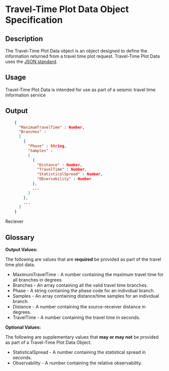 # Travel-Time Plot Data Object Specification

## Description

The Travel-Time Plot Data object is an object designed to define the information
returned from a travel time plot request.  Travel-Time Plot Data uses the
[JSON standard](http://www.json.org).

## Usage
Travel-Time Plot Data is intended for use as part of a seismic travel time
information service

## Output
```json
    {
      "MaximumTravelTime" : Number,
      "Branches" :
      [
        {
          "Phase" : String,
          "Samples" :
          [
            {
              "Distance" : Number,
              "TravelTime" : Number,
              "StatisticalSpread" : Number,
              "Observability" : Number              
            },
            ...
          ]
        },
        ...
      ]
    }
```
Reciever
## Glossary

**Output Values:**

The following are values that are **required** be provided as part of the
travel time plot data.

* MaximumTravelTime - A number containing the maximum travel time for all
branches in degrees
* Branches - An array containing all the valid travel time branches.
* Phase - A string containing the phase code for an individual branch.
* Samples - An array containing distance/time samples for an individual branch.
* Distance - A number containing the source-receiver distance in degrees.
* TravelTime - A number containing the travel time in seconds.

**Optional Values:**

The following are supplementary values that **may or may not** be provided as
part of a Travel-Time Plot Data Object.

* StatisticalSpread - A number containing the statistical spread in seconds.
* Observability - A number containing the relative observability.
